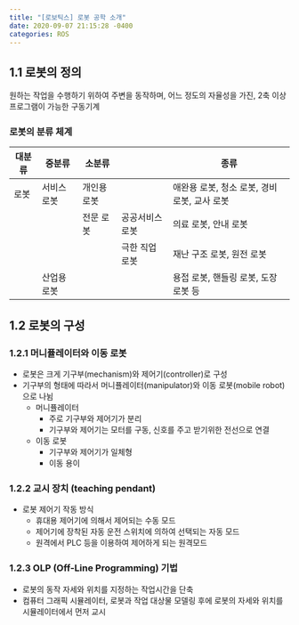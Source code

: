 ```yaml
---
title: "[로보틱스] 로봇 공학 소개"
date: 2020-09-07 21:15:28 -0400
categories: ROS
---
```


## 1.1 로봇의 정의

원하는 작업을 수행하기 위하여 주변을 동작하며, 어느 정도의 자율성을 가진, 2축 이상 프로그램이 가능한 구동기계

### 로봇의 분류 체계


| 대분류 | 중분류 | 소분류  | | 종류 |
|-------|-------|------|----|--------------|
| 로봇 | 서비스로봇 |  개인용로봇| |애완용 로봇, 청소 로봇, 경비 로봇, 교사 로봇 |
| | | 전문 로봇 | 공공서비스 로봇 | 의료 로봇, 안내 로봇 |
| | |  |극한 직업 로봇 | 재난 구조 로봇, 원전 로봇 |
| | 산업용 로봇 | | |용접 로봇, 핸들링 로봇, 도장 로봇 등|

## 1.2 로봇의 구성

### 1.2.1 머니퓰레이터와 이동 로봇

- 로봇은 크게 기구부(mechanism)와 제어기(controller)로 구성
- 기구부의 형태에 따라서 머니퓰레이터(manipulator)와 이동 로봇(mobile robot) 으로 나뉨
    - 머니퓰레이터
        - 주로 기구부와 제어기가 분리
        - 기구부와 제어기는 모터를 구동, 신호를 주고 받기위한 전선으로 연결
    - 이동 로봇
        - 기구부와 제어기가 일체형
        - 이동 용이

### 1.2.2 교시 장치 (teaching pendant)

- 로봇 제어기 작동 방식
    - 휴대용 제어기에 의해서 제어되는 수동 모드
    - 제어기에 장착된 자동 운전 스위치에 의하여 선택되는 자동 모드
    - 원격에서 PLC 등을 이용하여 제어하게 되는 원격모드

### 1.2.3 OLP (Off-Line Programming) 기법

- 로봇의 동작 자세와 위치를 지정하는 작업시간을 단축
- 컴퓨터 그래픽 시뮬레이터, 로봇과 작업 대상물 모델링 후에 로봇의 자세와 위치를 시뮬레이터에서 먼저 교시






